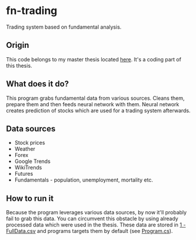 # fn-trading
Trading system based on fundamental analysis.

## Origin
This code belongs to my master thesis located [here](thesis/Thesis.pdf). It's a coding part of this thesis.

## What does it do?
This program grabs fundamental data from various sources. Cleans them, prepare them and then feeds neural network with them. Neural network creates prediction of stocks which are used for a trading system afterwards.

## Data sources
* Stock prices
* Weather
* Forex
* Google Trends
* WikiTrends
* Futures
* Fundamentals - population, unemployment, mortality etc.

## How to run it
Because the program leverages various data sources, by now it'll probably fail to grab this data. You can circumvent this obstacle by using already processed data which were used in the thesis. These data are stored in [1 - FullData.csv](data/TradingData/1%20-%20FullData.csv) and programs targets them by default (see [Program.cs](src/Manager/Program.cs)).


